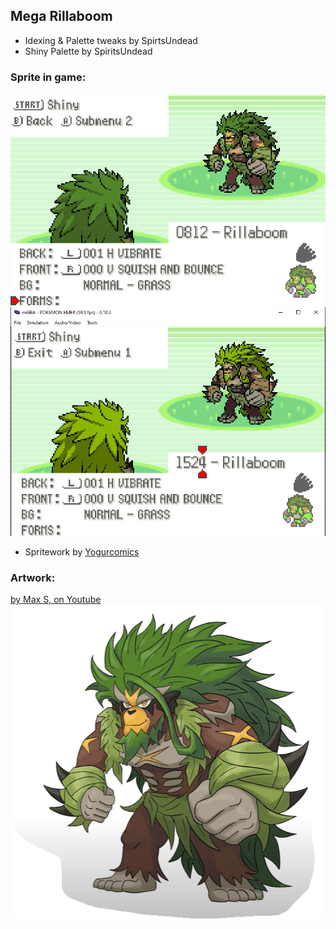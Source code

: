 ## Mega Rillaboom
- Idexing & Palette tweaks by SpirtsUndead
- Shiny Palette by SpiritsUndead


### Sprite in game:
![regular](normal.png)
![shiny](shiny.png)
- Spritework by [Yogurcomics](https://www.fiverr.com/yogurcomics?source=order_page_summary_seller_link)


### Artwork: 
[by Max S, on Youtube](https://www.youtube.com/@maxsraritygames)
![concept art](<mega rillaboom.png>)